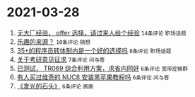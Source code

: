 # 2021-03-28

1. [无大厂经验， offer 选择，请过来人给个经验](https://www.v2ex.com/t/765826) `14条评论` `职场话题`
1. [乐趣的来源？](https://www.v2ex.com/t/765806) `10条评论` `随想`
1. [35+的程序员转体制内是一个好的选择吗](https://www.v2ex.com/t/765819) `8条评论` `职场话题`
1. [关于考研意见征求](https://www.v2ex.com/t/765811) `7条评论` `问与答`
1. [已测试， TR069 综合利用方案，求省内同好](https://www.v2ex.com/t/765833) `6条评论` `宽带症候群`
1. [有人买过维奇的 NUC8 安装黑苹果教程吗](https://www.v2ex.com/t/765817) `6条评论` `问与答`
1. [《发光的石头》](https://www.v2ex.com/t/765804) `6条评论` `画画`
